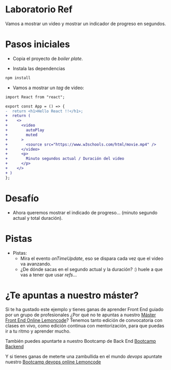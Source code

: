 # Laboratorio Ref

Vamos a mostrar un video y mostrar un indicador de progreso
en segundos.

# Pasos iniciales

- Copia el proyecto de *boiler plate*.

- Instala las dependencias

```bash
npm install
```

- Vamos a mostrar un *tag* de video:

```diff
import React from "react";

export const App = () => {
-  return <h1>Hello React !!</h1>;
+  return (
+    <>
+      <video
+        autoPlay
+        muted
+      >
+        <source src="https://www.w3schools.com/html/movie.mp4" />
+      </video>
+      <p>
+        Minuto segundos actual / Duración del video
+      </p>
+    </>
+ )
};
```

# Desafío

- Ahora queremos mostrar el indicado de progreso... (minuto segundo actual y total duración).

# Pistas

- Pistas:
  - Mira el evento *onTimeUpdate*, eso se dispara cada vez que el video va avanzando.
  - ¿De dónde sacas en el segundo actual y la duración? :) huele a que vas a tener que usar *refs*...

# ¿Te apuntas a nuestro máster?

Si te ha gustado este ejemplo y tienes ganas de aprender Front End
guiado por un grupo de profesionales ¿Por qué no te apuntas a
nuestro [Máster Front End Online Lemoncode](https://lemoncode.net/master-frontend#inicio-banner)? Tenemos tanto edición de convocatoria
con clases en vivo, como edición continua con mentorización, para
que puedas ir a tu ritmo y aprender mucho.

También puedes apuntarte a nuestro Bootcamp de Back End [Bootcamp Backend](https://lemoncode.net/bootcamp-backend#inicio-banner)

Y si tienes ganas de meterte una zambullida en el mundo _devops_
apuntate nuestro [Bootcamp devops online Lemoncode](https://lemoncode.net/bootcamp-devops#bootcamp-devops/inicio)
